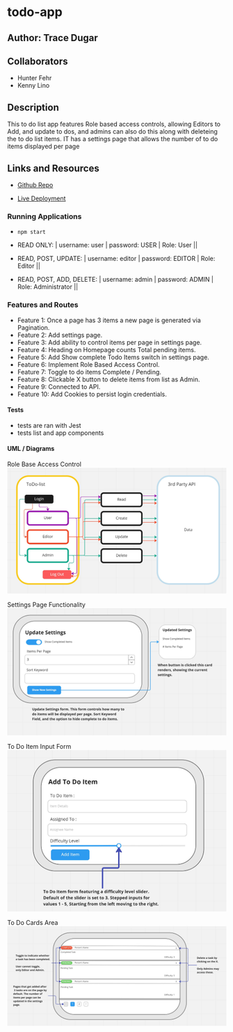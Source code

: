 # todo-app

## Author: Trace Dugar

## Collaborators

- Hunter Fehr
- Kenny Lino

## Description

This to do list app features Role based access controls, allowing Editors to Add, and update to dos, and admins can also do this along with deleteing the to do list items.
IT has a settings page that allows the number of to do items displayed per page

## Links and Resources

- [Github Repo](https://github.com/TraceDugar/todo-app)

- [Live Deployment](https://todo-app-traced.onrender.com)

### Running Applications

- `npm start`

- READ ONLY:      |         username: user   |    password: USER  |   Role: User ||

- READ, POST, UPDATE:  |    username: editor  |   password: EDITOR  |  Role: Editor ||

- READ, POST, ADD, DELETE: | username: admin   |   password: ADMIN  |   Role: Administrator ||

### Features and Routes

- Feature 1: Once a page has 3 items a new page is generated via Pagination.
- Feature 2: Add settings page.
- Feature 3: Add ability to control items per page in settings page.
- Feature 4: Heading on Homepage counts Total pending items.
- Feature 5: Add Show complete Todo Items switch in settings page.
- Feature 6: Implement Role Based Access Control.
- Feature 7: Toggle to do items Complete / Pending.
- Feature 8: Clickable X button to delete items from list as Admin.
- Feature 9: Connected to API.
- Feature 10: Add Cookies to persist login credentials.

#### Tests

- tests are ran with Jest
- tests list and app components

#### UML / Diagrams

Role Base Access Control
![RBAC UML](assets/Auth_and_RBAC.jpg)

Settings Page Functionality
![Settings Diagram](assets/todoSettings.jpg)

To Do Item Input Form
![To Do Input Form](assets/ToDo-Item-Form.jpg)

To Do Cards Area
![To Do Cards Diagram](assets/ToDo-Pagination.jpg)
